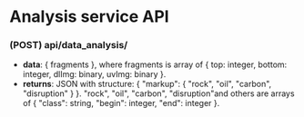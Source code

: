 # Analysis service API

### (POST) api/data_analysis/
- **data**: { fragments }, where fragments is array of { top: integer, bottom: integer, dlImg: binary, uvImg: binary }.
- **returns**: JSON with structure: { "markup": { "rock", "oil", "carbon", "disruption" } }. "rock", "oil", "carbon",
"disruption"and others are arrays of { "class": string, "begin": integer, "end": integer }.
